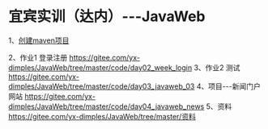 # 宜宾实训（达内）---JavaWeb
1、<a href="https://gitee.com/yx-dimples/JavaWeb/tree/master/code">创建maven项目</a>

2、作业1 登录注册<a href=""></a>
https://gitee.com/yx-dimples/JavaWeb/tree/master/code/day02_week_login
3、作业2 测试<a href=""></a>
https://gitee.com/yx-dimples/JavaWeb/tree/master/code/day03_javaweb_03
4、项目---新闻门户网站<a href=""></a>
https://gitee.com/yx-dimples/JavaWeb/tree/master/code/day04_javaweb_news
5、资料<a href=""></a>
https://gitee.com/yx-dimples/JavaWeb/tree/master/资料